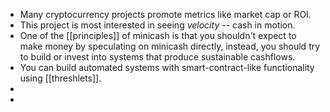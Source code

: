 - Many cryptocurrency projects promote metrics like market cap or ROI.
- This project is most interested in seeing *velocity* -- cash in motion.
- One of the [[principles]] of minicash is that you shouldn't expect to make money by speculating on minicash directly, instead, you should try to build or invest into systems that produce sustainable cashflows.
- You can build automated systems with smart-contract-like functionality using [[threshlets]].
-
-